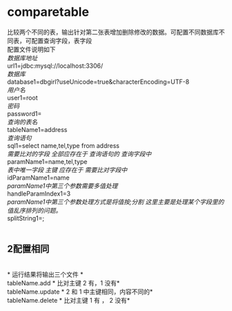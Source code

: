 # comparetable
比较两个不同的表，输出针对第二张表增加删除修改的数据。可配置不同数据库不同表，可配置查询字段，表字段
<br>
配置文件说明如下<br>
*数据库地址*<br>
url1=jdbc:mysql://localhost:3306/<br>
*数据库*<br>
database1=dbgirl?useUnicode=true&characterEncoding=UTF-8<br>
*用户名*<br>
user1=root<br>
*密码*<br>
password1=<br>
*查询的表名*<br>
tableName1=address<br>
*查询语句*<br>
sql1=select name,tel,type from address<br>
*需要比对的字段  全部应存在于 查询语句的 查询字段中*<br>
paramName1=name,tel,type<br>
*表中唯一字段 主键  应存在于 需要比对字段中*<br>
idParamName1=name<br>
*paramName1中第三个参数需要多值处理*<br>
handleParamIndex1=3<br>
*paramName1中第三个参数处理方式是将值按;分割   这里主要是处理某个字段里的值乱序排列的问题。*<br>
splitString1=;<br>
<br>
## 2配置相同<br>
<br>
* 运行结果将输出三个文件 *<br>
tableName.add      * 比对主键 2 有，1 没有*<br>
tableName.update   * 2 和 1 中主键相同，内容不同的*<br>
tableName.delete   * 比对主键 1 有 ， 2 没有*<br>
